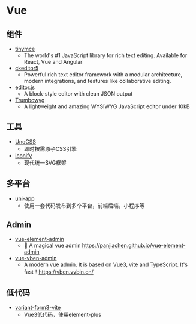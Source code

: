 # Vue

## 组件
  * [tinymce](https://github.com/tinymce/tinymce)
      * The world's #1 JavaScript library for rich text editing. Available for React, Vue and Angular
  * [ckeditor5](https://github.com/ckeditor/ckeditor5)
      * Powerful rich text editor framework with a modular architecture, modern integrations, and features like collaborative editing.
  * [editor.js](https://github.com/codex-team/editor.js)  
      * A block-style editor with clean JSON output 
  * [Trumbowyg](https://github.com/Alex-D/Trumbowyg)
      * A lightweight and amazing WYSIWYG JavaScript editor under 10kB 

## 工具
  * [UnoCSS](https://uno.antfu.me/)
      * 即时按需原子CSS引擎
  * [iconify](https://iconify.design/sponsors/)
      * 现代统一SVG框架  

## 多平台
  * [uni-app](https://www.dcloud.io/)
      * 使用一套代码发布到多个平台，前端后端，小程序等  

## Admin
  * [vue-element-admin](https://github.com/PanJiaChen/vue-element-admin)
      * 🎉 A magical vue admin https://panjiachen.github.io/vue-element-admin
  * [vue-vben-admin](https://github.com/vbenjs/vue-vben-admin)
      * A modern vue admin. It is based on Vue3, vite and TypeScript. It's fast！https://vben.vvbin.cn/ 

## 低代码
  * [variant-form3-vite](https://github.com/vform666/variant-form3-vite)
      * Vue3低代码，使用element-plus 
